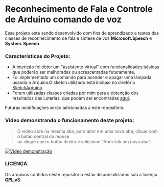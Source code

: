 # Reconhecimento de Fala e Controle de Arduino comando de voz

Esse projeto está sendo desenvolvido com fins de aprendizado e testes das classes de reconhecimento de fala e síntese de voz **Microsoft.Speech** e **System. Speech**.

### Características do Projeto:
* A intenção foi obter um "assistente virtual" com funcionalidades básicas que poderão ser melhoradas ou acrescentadas futuramente.
* Foi implementado um comando para acender e apagar uma lâmpada usando o Arduino.O sketch utilizado está incluso no diretório [SketchArduino](https://github.com/carlosribeiro1987/RecFalaArduino/tree/master/RecFalaArduino/SketchArduino). 
* Foram utilizadas classes criadas por mim para a obtenção dos resultados das Loterias, que podem ser encontradas [aqui](https://github.com/carlosribeiro1987/ResultadoLoteriasCaixa-CSharp).

Futuras modificações serão adicionadas a este repositório.

### Vídeo demonstrando o funcionamento deste projeto:
> O vídeo abre na mesma aba, para abrir em uma nova aba, clique com o botão central do mouse </br>
> ou clique com o botão direito e selecione "Abrir link em nova aba".

[![Video demonstração](http://i.imgur.com/SDsuzFc.jpg)](https://www.youtube.com/watch?v=YDdGguGso4E)

### LICENÇA

Os arquivos contidos neste repositório estão disponibilizados sob a licença [**GPL v3**](https://www.gnu.org/licenses/gpl-3.0.en.html).

